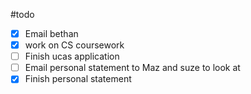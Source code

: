 #todo 
- [x] Email bethan
- [x] work on CS coursework
- [ ] Finish ucas application
- [ ] Email personal statement to Maz and suze to look at
- [x] Finish personal statement